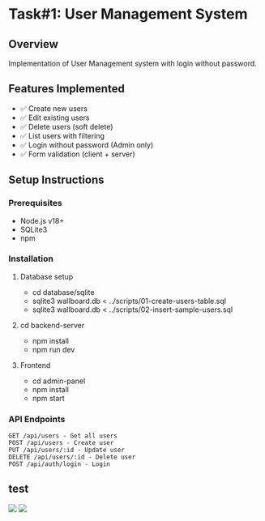 # Task#1: User Management System

## Overview
Implementation of User Management system with login without password.

## Features Implemented
- ✅ Create new users
- ✅ Edit existing users
- ✅ Delete users (soft delete)
- ✅ List users with filtering
- ✅ Login without password (Admin only)
- ✅ Form validation (client + server)

## Setup Instructions

### Prerequisites
- Node.js v18+
- SQLite3
- npm

### Installation
1. Database setup
   - cd database/sqlite
   - sqlite3 wallboard.db < ../scripts/01-create-users-table.sql
   - sqlite3 wallboard.db < ../scripts/02-insert-sample-users.sql

2. cd backend-server
    - npm install
    - npm run dev

3. Frontend
    - cd admin-panel
    - npm install
    - npm start

### API Endpoints
    GET /api/users - Get all users
    POST /api/users - Create user
    PUT /api/users/:id - Update user
    DELETE /api/users/:id - Delete user
    POST /api/auth/login - Login

## test
![](/img/test.png)
![](/img/add-new-users.png)